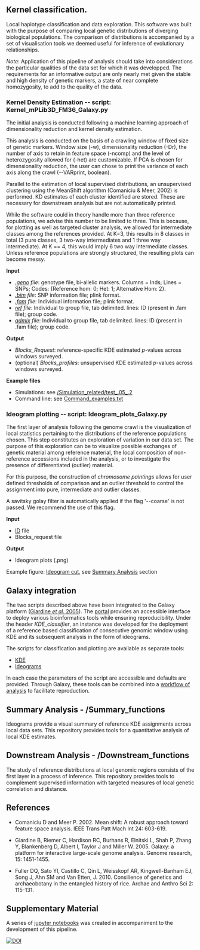 ## Kernel classification.

Local haplotype classification and data exploration. This software was built with the purpose of comparing local 
genetic distributions of diverging biological populations. The comparison of distributions is accompanied by a set of 
visualisation tools we deemed useful for inference of evolutionary relationships.

_Note_: Application of this pipeline of analysis should take into considerations the particular qualities of the data set for which 
it was developped. The requirements for an informative output are only nearly met given the stable and high density of genetic markers,
 a state of near complete homozygosity, to add to the quality of the data.

### Kernel Density Estimation -- script: Kernel_mPLib3D_FM36_Galaxy.py 

The initial analysis is conducted following a machine learning approach 
of dimensionality reduction and kernel density estimation. 

This analysis is conducted on the basis of a crawling window of fixed size of genetic markers. Window size (-w), 
dimensionality reduction (-Dr), the number of axis to retain in feature space (-ncomp) and the level of heterozygosity allowed 
for (-het) are customizable. If PCA is chosen for dimensionality reduction, the user can chose to print the variance 
of each axis along the crawl (--VARprint, boolean).

Parallel to the estimation of local supervised distributions, an unsupervised clustering using the MeanShift algorithm 
(Comaniciu & Meer, 2002) is performed. KD estimates of each cluster identified are stored. These are necessary for downstream analysis 
but are not automatically printed.

While the software could in theory handle more than three reference populations, we advise this number to be limited to three. 
This is because, for plotting as well as targeted cluster analysis, we allowed for intermediate classes among the references 
provided. At K=3, this results in 8 classes in total (3 pure classes, 3 two-way intermediates and 1 three way intermediate). 
At K == 4, this would imply 6 two way intermediate classes. Unless reference populations are strongly structured, the resulting plots 
can become messy.

**Input**

- *[.geno](https://github.com/SantosJGND/Galaxy_KDE_classifier/blob/master/Simulation_related/test_.05_.2/test.geno) file*: genotype file, bi-allelic markers. Columns = Inds; Lines = SNPs; Codes: {Reference hom: 0; Het: 1; Alternative Hom: 2}.
- *[.bim](https://github.com/SantosJGND/Galaxy_KDE_classifier/blob/master/Simulation_related/test_.05_.2/test.bim) file*: SNP information file; plink format.
- *[.fam](https://github.com/SantosJGND/Galaxy_KDE_classifier/blob/master/Simulation_related/test_.05_.2/test.fam) file*: Individual information file; plink format.
- *[ref](https://github.com/SantosJGND/Galaxy_KDE_classifier/blob/master/Simulation_related/refs_sim.txt) file*: Individual to group file, tab delimited. lines: ID (present in .fam file); group code.
- *[admix](https://github.com/SantosJGND/Galaxy_KDE_classifier/blob/master/Simulation_related/admx_sim.txt) file*: Individual to group file, tab delimited. lines: ID (present in .fam file); group code.

**Output**

- *Blocks_Request*: reference-specific KDE estimated *p*-values across windows surveyed. 
- (optional) *Blocks_profiles*: unsupervised KDE estimated *p*-values across windows surveyed.

**Example files**

- Simulations: see [/Simulation_related/test_.05_.2](Galaxy_KDE_classifier/Simulation_related/test_.05_.2/Ideo_sample32_CHR01_Z1.6_bin9.png)
- Command line: see [Command_examples.txt](Command_examples.txt)

### Ideogram plotting -- script: Ideogram_plots_Galaxy.py

The first layer of analysis following the genome crawl is the visualization of local statistics pertaining 
to the distributions of the reference populations chosen. This step constitutes an exploration of variation 
in our data set. The purpose of this exploration can be to visualize possible exchanges of genetic material among 
reference material, the local composition of non-reference accessions included in the analysis, or to investigate 
the presence of differentiated (outlier) material.

For this purpose, the construction of _chromosome paintings_ allows for user defined thresholds of comparison and an 
outlier threshold to control the assignment into pure, intermediate and outlier classes.

A savitsky golay filter is automatically applied if the flag '--coarse' is not passed. We recommend the use of this flag.

**Input**

- [ID](https://github.com/SantosJGND/Galaxy_KDE_classifier/blob/master/Simulation_related/Focus_IDs.txt) file
- Blocks_request file

**Output**

- Ideogram plots (.png)

Example figure: [Ideogram cut](Fig_4.png), see [Summary Analysis](https://github.com/SantosJGND/Galaxy_KDE_classifier/tree/master/Summary_functions) section


## Galaxy integration

The two scripts described above have been integrated to the Galaxy platform ([Giardine *et al*. 2005](https://genome.cshlp.org/content/15/10/1451.short)). 
The [portal](http://galaxy.southgreen.fr/galaxy/) provides an accessible interface to deploy various bioinformatics tools while ensuring reproducibility. Under the header *KDE_classifier*, an instance 
was developed for the deployment of a reference based classification of consecutive genomic window using KDE and its subsequent analysis in the form of ideograms.

The scripts for classification and plotting are available as separate tools:

- [KDE](http://galaxy.southgreen.fr/galaxy/root?tool_id=KDE1) 
- [Ideograms](http://galaxy.southgreen.fr/galaxy/root?tool_id=Ideogram)

In each case the parameters of the script are accessible and defaults are provided. 
Through Galaxy, these tools can be combined into a [workflow of analysis](http://galaxy.southgreen.fr/galaxy/u/acomte/p/reconstruction-of-mosaic-genomes) to facilitate reproduction.

## Summary Analysis - /Summary_functions

Ideograms provide a visual summary of reference KDE assignments across local data sets. This repository provides tools for 
a quantitative analysis of local KDE estimates.

## Downstream Analysis - /Downstream_functions

The study of reference distributions at local genomic regions consists of the first layer in a process of inference. This repository 
provides tools to complement supervised information with targeted measures of local genetic correlation and distance.

## References

- Comaniciu D and Meer P. 2002. Mean shift: A robust approach toward feature space analysis. IEEE Trans Patt Mach Int 24: 603-619.

- Giardine B, Riemer C, Hardison RC, Burhans R, Elnitski L, Shah P, Zhang Y, Blankenberg D, Albert I, Taylor J and Miller W. 2005. Galaxy: a platform for interactive large-scale genome analysis. Genome research, 15: 1451-1455.

- Fuller DQ, Sato YI, Castillo C, Qin L, Weisskopf AR, Kingwell-Banham EJ, Song J, Ahn SM and Van Etten, J. 2010. Consilience of genetics and archaeobotany in the entangled history of rice. Archae and Anthro Sci 2: 115-131.

## Supplementary Material

A series of [jupyter notebooks](https://github.com/SantosJGND/Genetic-data-analysis) was created in accompaniment to the development of this
pipeline.


[![DOI](https://zenodo.org/badge/154482887.svg)](https://zenodo.org/badge/latestdoi/154482887)